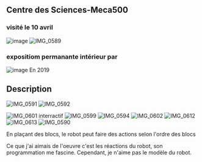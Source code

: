 ## Centre des Sciences-Meca500
### visité le 10 avril
![image](https://github.com/Azan1265/H24_V11_inspirations_RAJA/assets/143218991/0258a3af-833a-4ae2-bd00-0d44b2225b7d)
![IMG_0589](https://github.com/Azan1265/H24_V11_inspirations_RAJA/assets/143218991/d951bb6a-7534-4048-b82b-ae1caa6f506a)

### expositiom permanante intérieur par
![image](https://github.com/Azan1265/H24_V11_inspirations_RAJA/assets/143218991/9d4b5d20-b495-4169-8e55-87bc4b4f1ed2)
En 2019

## Description
![IMG_0591](https://github.com/Azan1265/H24_V11_inspirations_RAJA/assets/143218991/76a90c27-f96b-4240-9f57-257843a3c06f)
![IMG_0592](https://github.com/Azan1265/H24_V11_inspirations_RAJA/assets/143218991/0b0e411a-d556-46d5-8ca5-c9b7d30358b3)

![IMG_0601](https://github.com/Azan1265/H24_V11_inspirations_RAJA/assets/143218991/95aede16-ca72-40ba-8500-2072a7ac12da)
interractif
![IMG_0599](https://github.com/Azan1265/H24_V11_inspirations_RAJA/assets/143218991/1867dc82-1745-4e7c-a7a5-a1efb45fa232)
![IMG_0594](https://github.com/Azan1265/H24_V11_inspirations_RAJA/assets/143218991/29484508-945e-4715-95a0-a4c2e4d4cb99)
![IMG_0602](https://github.com/Azan1265/H24_V11_inspirations_RAJA/assets/143218991/86301950-fa64-4952-9a65-39f8fb5e469b)
![IMG_0612](https://github.com/Azan1265/H24_V11_inspirations_RAJA/assets/143218991/d786de9d-1a0c-42d6-946d-5ed810ae3990)
![IMG_0613](https://github.com/Azan1265/H24_V11_inspirations_RAJA/assets/143218991/f16f0ac3-83bc-4abf-b3fb-028be5304c41)
![IMG_0590](https://github.com/Azan1265/H24_V11_inspirations_RAJA/assets/143218991/fbf4875b-432b-4887-b1fc-586557ce72a0)

En plaçant des blocs, le robot peut faire des actions selon l'ordre des blocs

Ce que j'ai aimais de l'oeuvre c'est les réactions du robot, son programmation me fascine. Cependant, je n'aime pas le modèle du robot.

